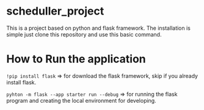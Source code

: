 # scheduller_project
This is a project based on python and flask framework. 
The installation is simple just clone this repository and use this basic command.

# How to Run the application
`!pip install flask` => for download the flask framework, skip if you already install flask.

`pyhton -m flask --app starter run --debug` => for running the flask program and creating the local environment for developing.
